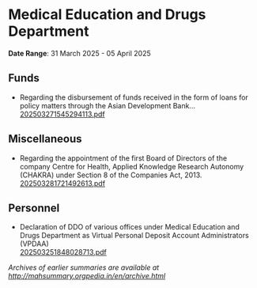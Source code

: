 # Medical Education and Drugs Department

**Date Range**: 31 March 2025 - 05 April 2025


## Funds
- Regarding the disbursement of funds received in the form of loans for policy matters through the Asian Development Bank...\
  [202503271545294113.pdf](https://gr.maharashtra.gov.in/Site/Upload/Government%20Resolutions/English/202503271545294113.pdf)

## Miscellaneous
- Regarding the appointment of the first Board of Directors of the company Centre for Health, Applied Knowledge  Research Autonomy (CHAKRA) under Section 8 of the Companies Act, 2013.\
  [202503281721492613.pdf](https://gr.maharashtra.gov.in/Site/Upload/Government%20Resolutions/English/202503281721492613.pdf)

## Personnel
- Declaration of DDO of various offices under  Medical Education and Drugs Department as Virtual Personal Deposit Account Administrators (VPDAA)\
  [202503251848028713.pdf](https://gr.maharashtra.gov.in/Site/Upload/Government%20Resolutions/English/202503251848028713.pdf)


*Archives of earlier summaries are available at http://mahsummary.orgpedia.in/en/archive.html*